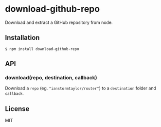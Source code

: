 
# download-github-repo

  Download and extract a GitHub repository from node.

## Installation

    $ npm install download-github-repo

## API

### download(repo, destination, callback)

  Download a `repo` (eg. `"ianstormtaylor/router"`) to a `destination` folder and `callback`.

## License

  MIT